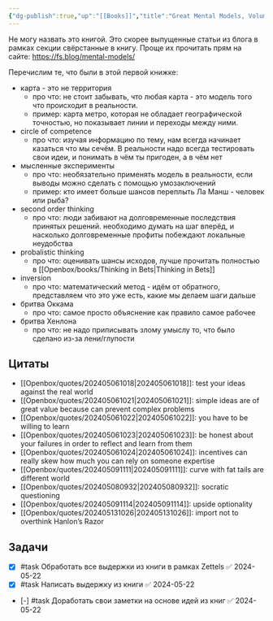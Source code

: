 ```yaml
---
{"dg-publish":true,"up":"[[Books]]","title":"Great Mental Models, Volume 1","category":"book","status":"Completed","tags":["books"],"rating":3,"date":"2024-05-03","modified_at":"2024-05-22T15:58:49+03:00","dg-path":"/books/Great Mental Models, Volume 1.md","permalink":"/books/great-mental-models-volume-1/","dgPassFrontmatter":true}
---
```





Не могу назвать это книгой. Это скорее выпущенные статьи из блога в рамках секции свёрстанные в книгу. Проще их прочитать прям на сайте: https://fs.blog/mental-models/

Перечислим те, что были в этой первой книжке:
- карта - это не территория
    - про что: не стоит забывать, что любая карта - это модель того что происходит в реальности.
    - пример: карта метро, которая не обладает географической точностью, но показывает линии и переходы между ними.
- circle of competence
    - про что: изучая информацию по тему, нам всегда начинает казаться что мы сечём. В реальности надо всегда тестировать свои идеи, и понимать в чём ты пригоден, а в чём нет
- мысленные эксперименты
    - про что: необязательно применять модель в реальности, если выводы можно сделать с помощью умозаключений
    - пример: кто имеет больше шансов переплыть Ла Манш - человек или рыба?
- second order thinking
    - про что: люди забивают на долговременные последствия принятых решений. необходимо думать на шаг вперёд, и насколько долговременные профиты побеждают локальные неудобства
- probalistic thinking
    - про что: оценивать шансы исходов, лучше прочитать полностью в [[Openbox/books/Thinking in Bets\|Thinking in Bets]]
- inversion
    - про что: математический метод - идём от обратного, представляем что это уже есть, какие мы делаем шаги дальше
- бритва Оккама
    - про что: самое просто объяснение как правило самое рабочее
- бритва Хенлона
    - про что: не надо приписывать злому умыслу то, что было сделано из-за лени/глупости


## Цитаты

- [[Openbox/quotes/202405061018\|202405061018]]: test your ideas against the real world
- [[Openbox/quotes/202405061021\|202405061021]]: simple ideas are of great value because can prevent complex problems
- [[Openbox/quotes/202405061022\|202405061022]]: you have to be willing to learn
- [[Openbox/quotes/202405061023\|202405061023]]: be honest about your failures in order to reflect and learn from them
- [[Openbox/quotes/202405061024\|202405061024]]: incentives can really skew how much you can rely on someone expertise
- [[Openbox/quotes/202405091111\|202405091111]]: curve with fat tails are different world
- [[Openbox/quotes/202405080932\|202405080932]]: socratic questioning
- [[Openbox/quotes/202405091114\|202405091114]]: upside optionality
- [[Openbox/quotes/202405131026\|202405131026]]: import not to overthink Hanlon’s Razor


## Задачи

- [x] #task Обработать все выдержки из книги в рамках Zettels ✅ 2024-05-22
- [x] #task Написать выдержку из книги ✅ 2024-05-22
- [-] #task Доработать свои заметки на основе идей из книг ✅ 2024-05-22
